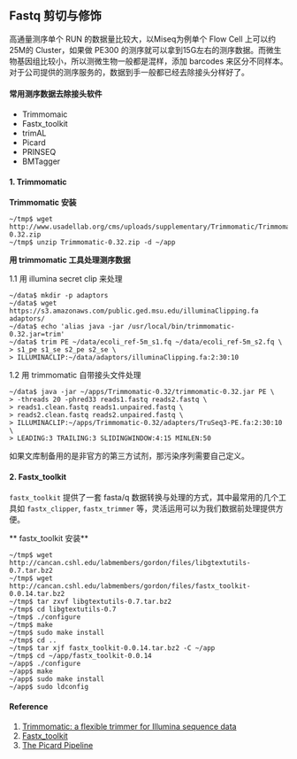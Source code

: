 ## Fastq 剪切与修饰

高通量测序单个 RUN 的数据量比较大，以Miseq为例单个 Flow Cell 上可以约25M的 Cluster，如果做 PE300 的测序就可以拿到15G左右的测序数据。而微生物基因组比较小，所以测微生物一般都是混样，添加 barcodes 来区分不同样本。对于公司提供的测序服务的，数据到手一般都已经去除接头分样好了。
#### 常用测序数据去除接头软件

* Trimmomaic
* Fastx_toolkit
* trimAL
* Picard
* PRINSEQ
* BMTagger

#### 1. Trimmomatic

**Trimmomatic 安装**

```
~/tmp$ wget http://www.usadellab.org/cms/uploads/supplementary/Trimmomatic/Trimmomatic-0.32.zip
~/tmp$ unzip Trimmomatic-0.32.zip -d ~/app
```

**用 trimmomatic 工具处理测序数据**

1.1 用 illumina secret clip 来处理

```
~/data$ mkdir -p adaptors
~/data$ wget https://s3.amazonaws.com/public.ged.msu.edu/illuminaClipping.fa adaptors/
~/data$ echo 'alias java -jar /usr/local/bin/trimmomatic-0.32.jar=trim'
~/data$ trim PE ~/data/ecoli_ref-5m_s1.fq ~/data/ecoli_ref-5m_s2.fq \
> s1_pe s1_se s2_pe s2_se \
> ILLUMINACLIP:~/data/adaptors/illuminaClipping.fa:2:30:10
```

1.2 用 trimmomatic 自带接头文件处理

```
~/data$ java -jar ~/apps/Trimmomatic-0.32/trimmomatic-0.32.jar PE \
> -threads 20 -phred33 reads1.fastq reads2.fastq \
> reads1.clean.fastq reads1.unpaired.fastq \
> reads2.clean.fastq reads2.unpaired.fastq \
> ILLUMINACLIP:~/apps/Trimmomatic-0.32/adapters/TruSeq3-PE.fa:2:30:10 \
> LEADING:3 TRAILING:3 SLIDINGWINDOW:4:15 MINLEN:50
```

如果文库制备用的是非官方的第三方试剂，那污染序列需要自己定义。

#### 2. Fastx_toolkit

`fastx_toolkit` 提供了一套 fasta/q 数据转换与处理的方式，其中最常用的几个工具如 `fastx_clipper`, `fastx_trimmer` 等，灵活运用可以为我们数据前处理提供方便。

** fastx_toolkit 安装**

```
~/tmp$ wget http://cancan.cshl.edu/labmembers/gordon/files/libgtextutils-0.7.tar.bz2
~/tmp$ wget http://cancan.cshl.edu/labmembers/gordon/files/fastx_toolkit-0.0.14.tar.bz2
~/tmp$ tar zxvf libgtextutils-0.7.tar.bz2
~/tmp$ cd libgtextutils-0.7
~/tmp$ ./configure
~/tmp$ make
~/tmp$ sudo make install
~/tmp$ cd ..
~/tmp$ tar xjf fastx_toolkit-0.0.14.tar.bz2 -C ~/app
~/tmp$ cd ~/app/fastx_toolkit-0.0.14
~/app$ ./configure
~/app$ make
~/app$ sudo make install
~/app$ sudo ldconfig
```


#### Reference ###
1. [Trimmomatic: a flexible trimmer for Illumina sequence data](http://bioinformatics.oxfordjournals.org/content/early/2014/04/12/bioinformatics.btu170.full.pdf)
2. [Fastx_toolkit](http://hannonlab.cshl.edu/fastx_toolkit/)
3. [The Picard Pipeline](https://www.broadinstitute.org/files/shared/mpg/plathumgen/plathumgen_fennell.pdf)
